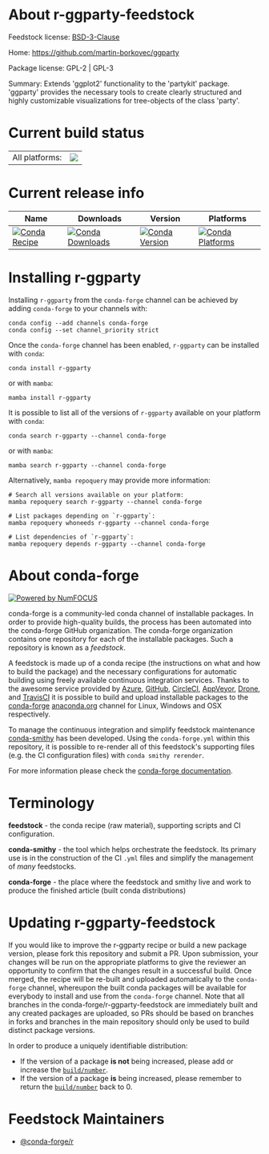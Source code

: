About r-ggparty-feedstock
=========================

Feedstock license: [BSD-3-Clause](https://github.com/conda-forge/r-ggparty-feedstock/blob/main/LICENSE.txt)

Home: https://github.com/martin-borkovec/ggparty

Package license: GPL-2 | GPL-3

Summary: Extends 'ggplot2' functionality to the 'partykit' package. 'ggparty' provides the necessary tools to create clearly structured and highly customizable visualizations for tree-objects of the class 'party'.

Current build status
====================


<table><tr><td>All platforms:</td>
    <td>
      <a href="https://dev.azure.com/conda-forge/feedstock-builds/_build/latest?definitionId=7180&branchName=main">
        <img src="https://dev.azure.com/conda-forge/feedstock-builds/_apis/build/status/r-ggparty-feedstock?branchName=main">
      </a>
    </td>
  </tr>
</table>

Current release info
====================

| Name | Downloads | Version | Platforms |
| --- | --- | --- | --- |
| [![Conda Recipe](https://img.shields.io/badge/recipe-r--ggparty-green.svg)](https://anaconda.org/conda-forge/r-ggparty) | [![Conda Downloads](https://img.shields.io/conda/dn/conda-forge/r-ggparty.svg)](https://anaconda.org/conda-forge/r-ggparty) | [![Conda Version](https://img.shields.io/conda/vn/conda-forge/r-ggparty.svg)](https://anaconda.org/conda-forge/r-ggparty) | [![Conda Platforms](https://img.shields.io/conda/pn/conda-forge/r-ggparty.svg)](https://anaconda.org/conda-forge/r-ggparty) |

Installing r-ggparty
====================

Installing `r-ggparty` from the `conda-forge` channel can be achieved by adding `conda-forge` to your channels with:

```
conda config --add channels conda-forge
conda config --set channel_priority strict
```

Once the `conda-forge` channel has been enabled, `r-ggparty` can be installed with `conda`:

```
conda install r-ggparty
```

or with `mamba`:

```
mamba install r-ggparty
```

It is possible to list all of the versions of `r-ggparty` available on your platform with `conda`:

```
conda search r-ggparty --channel conda-forge
```

or with `mamba`:

```
mamba search r-ggparty --channel conda-forge
```

Alternatively, `mamba repoquery` may provide more information:

```
# Search all versions available on your platform:
mamba repoquery search r-ggparty --channel conda-forge

# List packages depending on `r-ggparty`:
mamba repoquery whoneeds r-ggparty --channel conda-forge

# List dependencies of `r-ggparty`:
mamba repoquery depends r-ggparty --channel conda-forge
```


About conda-forge
=================

[![Powered by
NumFOCUS](https://img.shields.io/badge/powered%20by-NumFOCUS-orange.svg?style=flat&colorA=E1523D&colorB=007D8A)](https://numfocus.org)

conda-forge is a community-led conda channel of installable packages.
In order to provide high-quality builds, the process has been automated into the
conda-forge GitHub organization. The conda-forge organization contains one repository
for each of the installable packages. Such a repository is known as a *feedstock*.

A feedstock is made up of a conda recipe (the instructions on what and how to build
the package) and the necessary configurations for automatic building using freely
available continuous integration services. Thanks to the awesome service provided by
[Azure](https://azure.microsoft.com/en-us/services/devops/), [GitHub](https://github.com/),
[CircleCI](https://circleci.com/), [AppVeyor](https://www.appveyor.com/),
[Drone](https://cloud.drone.io/welcome), and [TravisCI](https://travis-ci.com/)
it is possible to build and upload installable packages to the
[conda-forge](https://anaconda.org/conda-forge) [anaconda.org](https://anaconda.org/)
channel for Linux, Windows and OSX respectively.

To manage the continuous integration and simplify feedstock maintenance
[conda-smithy](https://github.com/conda-forge/conda-smithy) has been developed.
Using the ``conda-forge.yml`` within this repository, it is possible to re-render all of
this feedstock's supporting files (e.g. the CI configuration files) with ``conda smithy rerender``.

For more information please check the [conda-forge documentation](https://conda-forge.org/docs/).

Terminology
===========

**feedstock** - the conda recipe (raw material), supporting scripts and CI configuration.

**conda-smithy** - the tool which helps orchestrate the feedstock.
                   Its primary use is in the construction of the CI ``.yml`` files
                   and simplify the management of *many* feedstocks.

**conda-forge** - the place where the feedstock and smithy live and work to
                  produce the finished article (built conda distributions)


Updating r-ggparty-feedstock
============================

If you would like to improve the r-ggparty recipe or build a new
package version, please fork this repository and submit a PR. Upon submission,
your changes will be run on the appropriate platforms to give the reviewer an
opportunity to confirm that the changes result in a successful build. Once
merged, the recipe will be re-built and uploaded automatically to the
`conda-forge` channel, whereupon the built conda packages will be available for
everybody to install and use from the `conda-forge` channel.
Note that all branches in the conda-forge/r-ggparty-feedstock are
immediately built and any created packages are uploaded, so PRs should be based
on branches in forks and branches in the main repository should only be used to
build distinct package versions.

In order to produce a uniquely identifiable distribution:
 * If the version of a package **is not** being increased, please add or increase
   the [``build/number``](https://docs.conda.io/projects/conda-build/en/latest/resources/define-metadata.html#build-number-and-string).
 * If the version of a package **is** being increased, please remember to return
   the [``build/number``](https://docs.conda.io/projects/conda-build/en/latest/resources/define-metadata.html#build-number-and-string)
   back to 0.

Feedstock Maintainers
=====================

* [@conda-forge/r](https://github.com/orgs/conda-forge/teams/r/)

